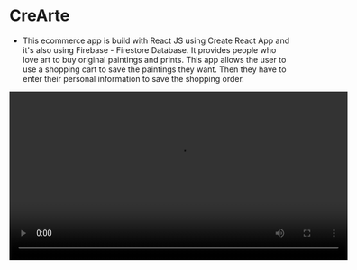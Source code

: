 # CreArte

* This ecommerce app is build with React JS using Create React App and it's also using Firebase - Firestore Database. It provides people who love art to buy original paintings and prints. This app allows the user to use a shopping cart to save the paintings they want. Then they have to enter their personal information to save the shopping order.

<video src='https://drive.google.com/file/d/15D78U9ZpUpEZL7hQas3FaxnFrVHvutQt/view?usp=sharing' width='600' />

## Built with
* React JS
* Javascript
* CSS

## Live Demo
See the demo version in Vercel

*[Demo version](https://crearte.vercel.app/)

## Dev Dependences

*react-router-dom: to implement dynamic routing in the web. 
*react-toastify: used to show errors or the order of the user in a vibrant way.
*react-icons: to have access to more variety of icons.
*Chakra UI: it's my first time using it. So i wanted to try it and simplify the styling process.

## Getting Started

To get a local copy up and running follow this steps:

* Copy this link `https://github.com/NaiaraLN/creArte-nunez.git`
* Create the directory that you want to clone the repository.
* Open the terminal in this directory.
* Write `git clone https://github.com/NaiaraLN/creArte-nunez.git`
* Then run `cd creArte-nunez`  
* Run `npm install`


## Prerequisites
1.NodeJS
2.NPM

### Run the application in local environment 

*In the terminal write `npm start`
*To view it in your browser it will open on localhost.

### Run test
Type in your terminal 
*`npm test`

### Build
Type in your terminal
*`npm run build`

